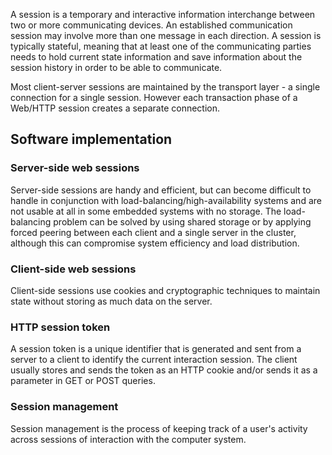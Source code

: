 A session is a temporary and interactive information interchange between two or more communicating devices. An established communication session may involve more than one message in each direction. A session is typically stateful, meaning that at least one of the communicating parties needs to hold current state information and save information about the session history in order to be able to communicate.

Most client-server sessions are maintained by the transport layer - a single connection for a single session. However each transaction phase of a Web/HTTP session creates a separate connection.

## Software implementation

### Server-side web sessions
Server-side sessions are handy and efficient, but can become difficult to handle in conjunction with load-balancing/high-availability systems and are not usable at all in some embedded systems with no storage. The load-balancing problem can be solved by using shared storage or by applying forced peering between each client and a single server in the cluster, although this can compromise system efficiency and load distribution.

### Client-side web sessions
Client-side sessions use cookies and cryptographic techniques to maintain state without storing as much data on the server. 

### HTTP session token
A session token is a unique identifier that is generated and sent from a server to a client to identify the current interaction session. The client usually stores and sends the token as an HTTP cookie and/or sends it as a parameter in GET or POST queries.

### Session management
Session management is the process of keeping track of a user's activity across sessions of interaction with the computer system.
